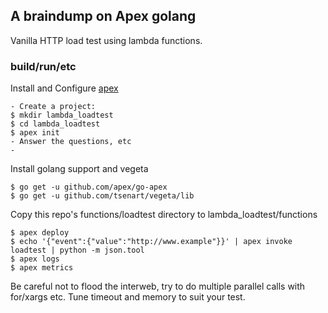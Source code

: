 ## A braindump on Apex golang

Vanilla HTTP load test using lambda functions.

### build/run/etc

Install and Configure [apex](http://apex.run/)

	- Create a project:
	$ mkdir lambda_loadtest
	$ cd lambda_loadtest
	$ apex init
	- Answer the questions, etc
	- 
Install golang support and vegeta

	$ go get -u github.com/apex/go-apex
  	$ go get -u github.com/tsenart/vegeta/lib
  
Copy this repo's functions/loadtest directory to lambda_loadtest/functions

	$ apex deploy
	$ echo '{"event":{"value":"http://www.example"}}' | apex invoke loadtest | python -m json.tool
	$ apex logs
	$ apex metrics


Be careful not to flood the interweb, try to do multiple parallel calls with for/xargs etc. Tune timeout and memory to suit your test.
